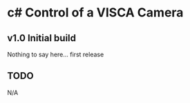 # c# Control of a VISCA Camera

## v1.0 Initial build
Nothing to say here... first release

## TODO
N/A